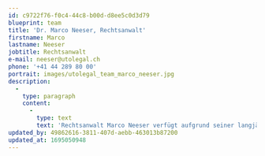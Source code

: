 ```yaml
---
id: c9722f76-f0c4-44c8-b00d-d8ee5c0d3d79
blueprint: team
title: 'Dr. Marco Neeser, Rechtsanwalt'
firstname: Marco
lastname: Neeser
jobtitle: Rechtsanwalt
e-mail: neeser@utolegal.ch
phone: '+41 44 289 80 00'
portrait: images/utolegal_team_marco_neeser.jpg
description:
  -
    type: paragraph
    content:
      -
        type: text
        text: 'Rechtsanwalt Marco Neeser verfügt aufgrund seiner langjährigen Berufspraxis über grosse Erfahrung im Bereich der Unterhaltungs- und Medienbranche (Musik- und Filmindustrie, elektronische Medien, neue Technologien und Geschäftsmodelle, E-Commerce, Werbung, Lizenz- und Verlagswesen usw.). Zu seinen Klienten gehören insbesondere Musik-, Game- und Filmproduzenten, Tonträgerunternehmen, Verlage, Medienunternehmen, Künstler, Werbe- und Design-Agenturen sowie Startups und etablierte Unternehmen im Medien- und Technologiesektor. Er praktiziert vorwiegend in den Bereichen Urheberrecht, Lizenzvertragsrecht, Markenrecht, Medienrecht, Gesellschaftsrecht und allgemeinem Vertragsrecht. Marco Neeser hat an der Universität Zürich mit seiner rechtsvergleichenden Dissertation zum Thema der Künstlerverträge in der Musikindustrie den Doktortitel erworben und sich in zahlreichen Musikprojekten und Unternehmen im Bereich Entertainment und Technologie engagiert.'
updated_by: 49862616-3811-407d-aebb-463013b87200
updated_at: 1695050948
---
```

